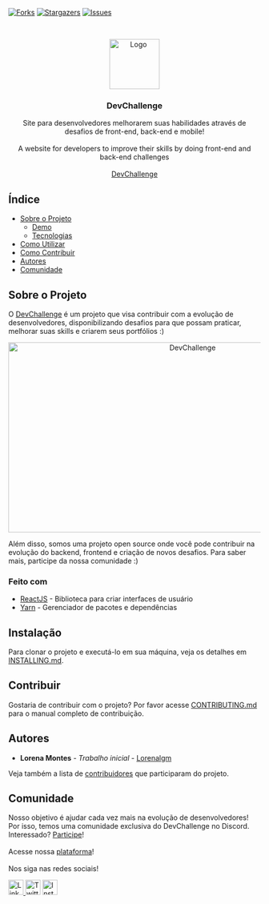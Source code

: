[![Forks][forks-shield]][forks-url]
[![Stargazers][stars-shield]][stars-url]
[![Issues][issues-shield]][issues-url]

<br />
<p align="center">
    <a href="https://devchallenge.now.sh/">
    <img src="https://trello-attachments.s3.amazonaws.com/590fa896d2d25e50583de620/500x500/0bdcc819ea145cb0167619c6d00f2174/D.png" alt="Logo" width="100" height="100">
  </a>
  
  <h3 align="center">DevChallenge</h3>

  <p align="center">
    Site para desenvolvedores melhorarem suas habilidades através de desafios de front-end, back-end e mobile!<br><br>
    A website for developers to improve their skills by doing front-end and back-end challenges
       <br />
    <br />
     <a href="https://www.devchallenge.com.br/">DevChallenge</a>    
  </p>

## Índice

- [Sobre o Projeto](#sobre-o-projeto)
  - [Demo](#demo)
  - [Tecnologias](#feito-com)
- [Como Utilizar](#instalação)
- [Como Contribuir](#contribuir)
- [Autores](#autores)
- [Comunidade](#comunidade)

## Sobre o Projeto
O <a href="https://www.devchallenge.com.br/" alt="DevChallenge">DevChallenge</a> é um projeto que visa contribuir com a evolução de desenvolvedores, disponibilizando desafios para que possam praticar, melhorar suas skills e criarem seus portfólios :)

<p align="center">
  <img id="demo" src="https://i.ibb.co/nLGdpF4/novosdesafioss.gif" alt="DevChallenge" width="720" height="380">
</p>

Além disso, somos uma projeto open source onde você pode contribuir na evolução do backend, frontend e criação de novos desafios. Para saber mais, participe da nossa comunidade :)

### Feito com
  * [ReactJS](https://pt-br.reactjs.org/) - Biblioteca para criar interfaces de usuário
  * [Yarn](https://yarnpkg.com/) - Gerenciador de pacotes e dependências

## Instalação
Para clonar o projeto e executá-lo em sua máquina, veja os detalhes em [INSTALLING.md](INSTALLING.md).

## Contribuir
Gostaria de contribuir com o projeto? Por favor acesse [CONTRIBUTING.md](CONTRIBUTING.md) para o manual completo de contribuição.

## Autores
- **Lorena Montes** - *Trabalho inicial* - [Lorenalgm](https://github.com/Lorenalgm)

Veja também a lista de [contribuidores](https://devchallenge.now.sh/devs) que participaram do projeto.

## Comunidade
Nosso objetivo é ajudar cada vez mais na evolução de desenvolvedores! Por isso, temos uma comunidade exclusiva do DevChallenge no Discord. Interessado? [Participe](https://discord.gg/yvYXhGj)!
<br><br>
Acesse nossa [plataforma](https://devchallenge.now.sh/)!
<br><br>
Nos siga nas redes sociais!
<th>
  <td>
    <a href="https://www.linkedin.com/company/devchallenge/">
      <img src="https://image.flaticon.com/icons/svg/1384/1384014.svg" width="30px" height="30px" alt="Linkedin">
    </a>
  </td>
  <td>
    <a href="https://twitter.com/dev_challenge"><img src="https://cdn3.iconfinder.com/data/icons/picons-social/57/43-twitter-512.png" width="30px" height="30px"        alt="Twitter"></a>
  </td>
  <td>
    <a href="https://www.instagram.com/devchallenge/"><img src="https://cdn4.iconfinder.com/data/icons/picons-social/57/38-instagram-3-512.png" width="30px" height="30px" alt="Instagram"></a>
  </td>
</th>

[forks-shield]: https://img.shields.io/github/forks/Lorenalgm/DevChallenge.svg?style=flat-square
[forks-url]: https://github.com/Lorenalgm/DevChallenge/network/members
[stars-shield]: https://img.shields.io/github/stars/Lorenalgm/DevChallenge.svg?style=flat-square
[stars-url]: https://github.com/Lorenalgm/DevChallenge/stargazers
[issues-shield]: https://img.shields.io/github/issues/Lorenalgm/DevChallenge.svg?style=flat-square
[issues-url]: https://github.com/Lorenalgm/DevChallenge/issues
